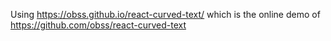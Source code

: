 Using https://obss.github.io/react-curved-text/ which is the online demo of 
https://github.com/obss/react-curved-text
